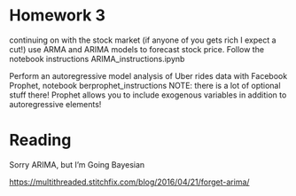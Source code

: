 # Homework 3

continuing on with the stock market (if anyone of you gets rich I expect a cut!) use ARMA and ARIMA models to forecast stock price.
Follow the notebook instructions ARIMA_instructions.ipynb

Perform an autoregressive model analysis of Uber rides data with Facebook Prophet, notebook berprophet_instructions
NOTE: there is a lot of optional stuff there! Prophet allows you to include exogenous variables in addition to autoregressive elements! 


# Reading
Sorry ARIMA, but I’m Going Bayesian

https://multithreaded.stitchfix.com/blog/2016/04/21/forget-arima/


